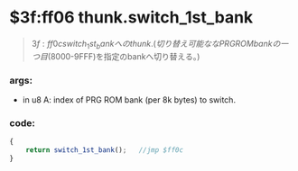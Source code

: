 ﻿
# $3f:ff06 thunk.switch_1st_bank
> $3f:ff0c switch_1st_bank へのthunk. (切り替え可能ななPRG ROM bankの一つ目($8000-9FFF)を指定のbankへ切り替える。)

### args:
+	in u8 A: index of PRG ROM bank (per 8k bytes) to switch.

### code:
```js
{
	return switch_1st_bank();	//jmp $ff0c
}
```

